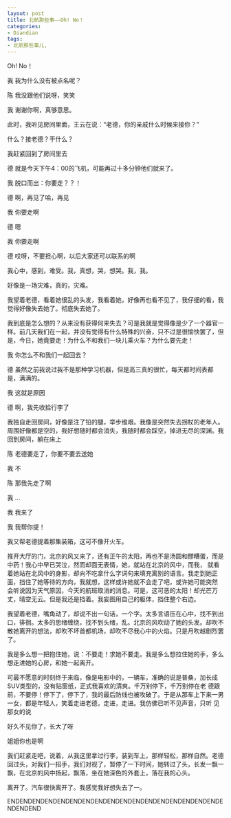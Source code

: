 ```yaml
---
layout: post
title: 北航那些事——Oh! No！
categories:
- Diandian
tags:
- 北航那些事儿, 
---
```

<p>Oh! No！</p>
<p>我 我为什么没有被点名呢？</p>
<p>陈 我没跟他们说呀，笑笑</p>
<p>我 谢谢你啊，真够意思。</p>
<p>此时，我听见房间里面，王云在说：“老德，你的亲戚什么时候来接你？”</p>
<p>什么？接老德？干什么？</p>
<p>我赶紧回到了房间里去</p>
<p>德 就是今天下午4：00的飞机，可能再过十多分钟他们就来了。</p>
<p>我 脱口而出：你要走？？！</p>
<p>德 啊，再见了哈，再见</p>
<p>我 你要走啊</p>
<p>德 嗯</p>
<p>我 你要走啊</p>
<p>德 哎呀，不要担心啊，以后大家还可以联系的啊</p>
<p>我心中，感到，难受。我，真想，哭，想哭。我，我。</p>
<p>好像是一场灾难，真的，灾难。</p>
<p>我望着老德，看着她很乱的头发，我看着她，好像再也看不见了，我仔细的看，我觉得好像失去她了。彻底失去她了。</p>
<p>我到底是怎么想的？从来没有获得何来失去？可是我就是觉得像是少了一个器官一样。前几天我们在一起，并没有觉得有什么特殊的兴奋，只不过是很愉快罢了，但是，今日，她竟要走！为什么不和我们一块儿乘火车？为什么要先走！</p>
<p>我 你怎么不和我们一起回去？</p>
<p>德 虽然之前我说过我不是那种学习机器，但是高三真的很忙，每天都时间表都是，满满的。</p>
<p>我 这就是原因</p>
<p>德 啊，我先收拾行李了</p>
<p>我独自走回房间，好像是注了铅的腿，举步维艰。我像是突然失去拐杖的老年人。周围好像都是空的，我好想随时都会消失，我随时都会踩空，掉进无尽的深渊。我回到房间，躺在床上</p>
<p>陈 老德要走了，你要不要去送她</p>
<p>我 不</p>
<p>陈 那我先走了啊</p>
<p>我 …</p>
<p>我 我来了</p>
<p>我 我帮你提！</p>
<p>我又帮老德提着那集装箱，这可不像开火车。</p>
<p>推开大厅的门，北京的风又来了，还有正午的太阳，再也不是汤圆和醪糟蛋，而是中药！我心中早已哭泣，然而却面无表情，她，就站在北京的风中，而我， 就看着她站在北风中的身影，却向不吃拿什么字词句来填充离别的语言。我走到她正面，挡住了她等待的方向，我就想，这样或许她就不会走了吧，或许她可能突然 会听说因为天气原因，今天的航班取消的消息。可是，这可恶的太阳！却光芒万丈，晴空无云。但是我还是挡着。我妄图用自己的躯体，挡住整个右边。</p>
<p>我望着老德，嘴角动了，却说不出一句话，一个字。太多言语压在心中，找不到出口，徘徊。太多的思绪缠绕，找不到头绪，乱。北京的风吹动了她的头发。却吹不散她离开的想法，却吹不坏首都机场，却吹不尽我心中的火焰。只是月吹越剧烈罢了。</p>
<p>我是多么想一把抱住她，说：不要走！求她不要走。我是多么想拉住她的手，多么想走进她的心房，和她一起离开。</p>
<p>可最不愿意的时刻终于来临，像是电影中的，一辆车，准确的说是普桑，加长成SUV类型的，没有贴窗纸，正式我喜欢的清爽。千万别停下，千万别停在老 德跟前，不要停！停下了，停下了，我的最后防线也被攻破了。于是从那车上下来一男一女，都是年轻人，笑着走进老德，走进，走进。我仿佛已听不见声音，只听 见那女的说</p>
<p>好久不见你了，长大了呀</p>
<p>姐姐你也是啊</p>
<p>我们赶紧走吧，说着，从我这里拿过行李，装到车上，那样轻松，那样自然。老德回过头，对我们一招手，我们对视了，暂停了一下时间，她转过了头，长发一飘一飘，在北京的风中扬起，飘落，坐在她深色的外套上，落在我的心头。</p>
<p>离开了。汽车很快离开了。我感觉我好想失去了一。</p>
<p>ENDENDENDENDENDENDENDENDENDENDENDENDENDENDENDENDENDENDENDEND</p>